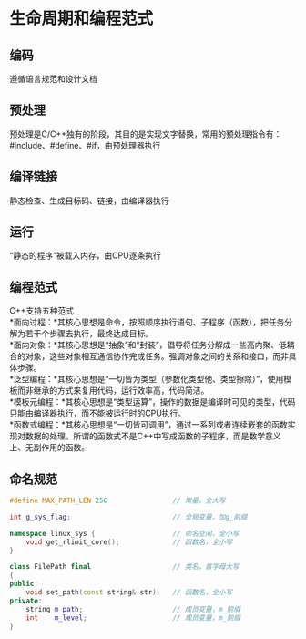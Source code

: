 # 生命周期和编程范式

## 编码

遵循语言规范和设计文档

## 预处理

预处理是C/C++独有的阶段，其目的是实现文字替换，常用的预处理指令有：#include、#define、#if，由预处理器执行

## 编译链接

静态检查、生成目标码、链接，由编译器执行

## 运行

“静态的程序”被载入内存，由CPU逐条执行

## 编程范式

C++支持五种范式  
*面向过程：*其核心思想是命令，按照顺序执行语句、子程序（函数），把任务分解为若干个步骤去执行，最终达成目标。  
*面向对象：*其核心思想是“抽象”和“封装”，倡导将任务分解成一些高内聚、低耦合的对象，这些对象相互通信协作完成任务。强调对象之间的关系和接口，而非具体步骤。  
*泛型编程：*其核心思想是“一切皆为类型（参数化类型他、类型擦除）”，使用模板而非继承的方式来复用代码，运行效率高，代码简洁。  
*模板元编程：*其核心思想是“类型运算”，操作的数据是编译时可见的类型，代码只能由编译器执行，而不能被运行时的CPU执行。  
*函数式编程：*其核心思想是“一切皆可调用”，通过一系列或者连续嵌套的函数实现对数据的处理。所谓的函数式不是C++中写成函数的子程序，而是数学意义上、无副作用的函数。  

## 命名规范

```cpp {line-numbers}
#define MAX_PATH_LEN 256                // 常量，全大写

int g_sys_flag;                         // 全局变量，加g_前缀

namespace linux_sys {                   // 命名空间，全小写  
    void get_rlimit_core();             // 函数名，全小写
}

class FilePath final                    // 类名，首字母大写
{
public:
    void set_path(const string& str);   // 函数名，全小写
private:
    string m_path;                      // 成员变量，m_前缀
    int    m_level;                     // 成员变量，m_前缀
}
```
